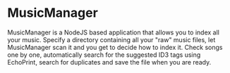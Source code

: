 # MusicManager
MusicManager is a NodeJS based application that allows you to index all your music. Specify a directory containing all your "raw" music files, let MusicManager scan it and you get to decide how to index it. Check songs one by one, automatically search for the suggested ID3 tags using EchoPrint, search for duplicates and save the file when you are ready.
